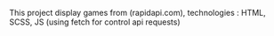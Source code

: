 This project display games from (rapidapi.com), technologies : HTML, SCSS, JS (using fetch for control api requests)
